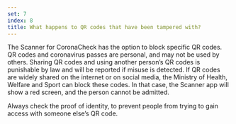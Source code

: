 ```yaml
---
set: 7
index: 8
title: What happens to QR codes that have been tampered with?
---
```

The Scanner for CoronaCheck has the option to block specific QR codes. QR codes and coronavirus passes are personal, and may not be used by others. Sharing QR codes and using another person’s QR codes is punishable by law and will be reported if misuse is detected. If QR codes are widely shared on the internet or on social media, the Ministry of Health, Welfare and Sport can block these codes. In that case, the Scanner app will show a red screen, and the person cannot be admitted.

Always check the proof of identity, to prevent people from trying to gain access with someone else’s QR code.

